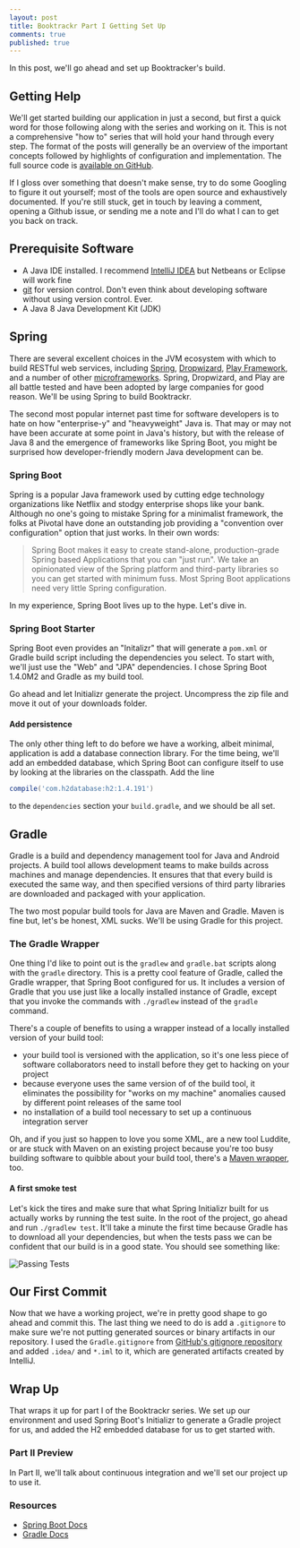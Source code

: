```yaml
---
layout: post
title: Booktrackr Part I Getting Set Up
comments: true
published: true
---
```


In this post, we'll go ahead and set up Booktracker's build.

## Getting Help

We'll get started building our application in just a second, but first a quick word for those following along with the series and working on it. This is not a comprehensive "how to" series that will hold your hand through every step. The format of the posts will generally be an overview of the important concepts followed by highlights of configuration and implementation. The full source code is [available on GitHub](https://github.com/rpmartz/booktrackr).

If I gloss over something that doesn't make sense, try to do some Googling to figure it out yourself; most of the tools are open source and exhaustively documented. If you're still stuck, get in touch by leaving a comment, opening a Github issue, or sending me a note and I'll do what I can to get you back on track.

## Prerequisite Software

* A Java IDE installed. I recommend [IntelliJ IDEA](https://www.jetbrains.com/idea/) but Netbeans or Eclipse will work fine
* [git](https://git-scm.com/) for version control. Don't even think about developing software without using version control. Ever.
* A Java 8 Java Development Kit (JDK)

## Spring

There are several excellent choices in the JVM ecosystem with which to build RESTful web services, including [Spring](https://spring.io/), [Dropwizard](http://www.dropwizard.io/), [Play Framework](https://www.playframework.com/), and a number of other [microframeworks](http://blog.takipi.com/java-micro-frameworks-the-new-trend-you-cant-ignore/). Spring, Dropwizard, and Play are all battle tested and have been adopted by large companies for good reason. We'll be using Spring to build Booktrackr.

The second most popular internet past time for software developers is to hate on how "enterprise-y" and "heavyweight" Java is. That may or may not have been accurate at some point in Java's history, but with the release of Java 8 and the emergence of frameworks like Spring Boot, you might be surprised how developer-friendly modern Java development can be.

### Spring Boot

Spring is a popular Java framework used by cutting edge technology organizations like Netflix and stodgy enterprise shops like your bank. Although no one's going to mistake Spring for a minimalist framework, the folks at Pivotal have done an outstanding job providing a "convention over configuration" option that just works. In their own words:

> Spring Boot makes it easy to create stand-alone, production-grade Spring based Applications that you can "just run". We take an opinionated view of the Spring platform and third-party libraries so you can get started with minimum fuss. Most Spring Boot applications need very little Spring configuration.

In my experience, Spring Boot lives up to the hype. Let's dive in.

### Spring Boot Starter

Spring Boot even provides an "Initalizr" that will generate a `pom.xml` or Gradle build script including the dependencies you select. To start with, we'll just use the "Web" and "JPA" dependencies. I chose Spring Boot 1.4.0M2 and Gradle as my build tool.

Go ahead and let Initializr generate the project. Uncompress the zip file and move it out of your downloads folder.

#### Add persistence

The only other thing left to do before we have a working, albeit minimal, application is add a database connection library. For the time being, we'll add an embedded database, which Spring Boot can configure itself to use by looking at the libraries on the classpath. Add the line

```groovy
compile('com.h2database:h2:1.4.191')
```

to the `dependencies` section your `build.gradle`, and we should be all set.

## Gradle

Gradle is a build and dependency management tool for Java and Android projects. A build tool allows development teams to make builds across machines and manage dependencies. It ensures that that every build is executed the same way, and then specified versions of third party libraries are downloaded and packaged with your application.

The two most popular build tools for Java are Maven and Gradle. Maven is fine but, let's be honest, XML sucks. We'll be using Gradle for this project.

### The Gradle Wrapper

One thing I'd like to point out is the `gradlew` and `gradle.bat` scripts along with the `gradle` directory. This is a pretty cool feature of Gradle, called the Gradle wrapper, that Spring Boot configured for us. It includes a version of Gradle that you use just like a locally installed instance of Gradle, except that you invoke the commands with `./gradlew` instead of the `gradle` command.

There's a couple of benefits to using a wrapper instead of a locally installed version of your build tool:

*  your build tool is versioned with the application, so it's one less piece of software collaborators need to install before they get to hacking on your project
* because everyone uses the same version of of the build tool, it eliminates the possibility for "works on my machine" anomalies caused by different point releases of the same tool
* no installation of a build tool necessary to set up a continuous integration server

Oh, and if you just so happen to love you some XML, are a new tool Luddite, or are stuck with Maven on an existing project because you're too busy building software to quibble about your build tool, there's a [Maven wrapper](https://github.com/takari/takari-maven-plugin), too.

#### A first smoke test

Let's kick the tires and make sure that what Spring Initializr built for us actually works by running the test suite. In the root of the project, go ahead and run `./gradlew test`. It'll take a minute the first time because Gradle has to download all your dependencies, but when the tests pass we can be confident that our build is in a good state. You should see something like:

<img src="/public/images/booktrackr/initial_test-terminal_output.png" alt="Passing Tests"/>

## Our First Commit

Now that we have a working project, we're in pretty good shape to go ahead and commit this. The last thing we need to do is add a `.gitignore` to make sure we're not putting generated sources or binary artifacts in our repository. I used the `Gradle.gitignore` from [GitHub's gitignore repository](https://github.com/github/gitignore) and added `.idea/` and `*.iml` to it, which are generated artifacts created by IntelliJ.

## Wrap Up

That wraps it up for part I of the Booktrackr series. We set up our environment and used Spring Boot's Initializr to generate a Gradle project for us, and added the H2 embedded database for us to get started with.

### Part II Preview

In Part II, we'll talk about continuous integration and we'll set our project up to use it.

### Resources

* [Spring Boot Docs](http://projects.spring.io/spring-boot/)
* [Gradle Docs](https://docs.gradle.org/current/release-notes)
